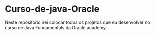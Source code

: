 # Curso-de-java-Oracle
Neste repositório irei colocar todos os projetos que eu desenvolver no curso de Java Fundamentals da Oracle academy

